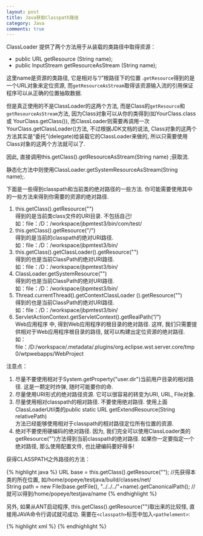 ```yaml
---
layout: post
title: Java获取Classpath路径
category: Java
comments: true
---
```


ClassLoader 提供了两个方法用于从装载的类路径中取得资源：

- public URL  getResource (String name);  
- public InputStream  getResourceAsStream (String name);  



这里name是资源的类路径, 它是相对与“/”根路径下的位置 .`getResource`得到的是一个URL对象来定位资源, 而`getResourceAsStream`取得该资源输入流的引用保证程序可以从正确的位置抽取数据.

但是真正使用的不是ClassLoader的这两个方法, 而是Class的`getResource`和`getResourceAsStream`方法, 因为Class对象可以从你的类得到(如YourClass.class或 YourClass.getClass()), 而ClassLoader则需要再调用一次YourClass.getClassLoader()方法, 不过根据JDK文档的说法, Class对象的这两个方法其实是“委托”(delegate)给装载它的ClassLoader来做的, 所以只需要使用 Class对象的这两个方法就可以了.

因此, 直接调用this.getClass().getResourceAsStream(String name) ;获取流.<br/>

静态化方法中则使用ClassLoader.getSystemResourceAsStream(String name);.<br/>

下面是一些得到classpath和当前类的绝对路径的一些方法. 你可能需要使用其中的一些方法来得到你需要的资源的绝对路径.<br/>

1. this.getClass().getResource("")<br/>
得到的是当前类class文件的URI目录. 不包括自己! <br/>
如：file：/D：/workspace/jbpmtest3/bin/com/test/ <br/>
2. this.getClass().getResource("/")  <br/>
得到的是当前的classpath的绝对URI路径. <br/>
如：file：/D：/workspace/jbpmtest3/bin/ <br/>
3. this.getClass().getClassLoader().getResource("")  <br/>
得到的也是当前ClassPath的绝对URI路径. <br/>
如：file：/D：/workspace/jbpmtest3/bin/ <br/>
4. ClassLoader.getSystemResource("")  <br/>
得到的也是当前ClassPath的绝对URI路径. <br/>
如：file：/D：/workspace/jbpmtest3/bin/ <br/>
5. Thread.currentThread().getContextClassLoader ().getResource("")  <br/>
得到的也是当前ClassPath的绝对URI路径. <br/>
如：file：/D：/workspace/jbpmtest3/bin/ <br/>
6. ServletActionContext.getServletContext().getRealPath(“/”)  <br/>
Web应用程序 中, 得到Web应用程序的根目录的绝对路径. 这样, 我们只需要提供相对于Web应用程序根目录的路径, 就可以构建出定位资源的绝对路径. <br/>
如：file：/D:/workspace/.metadata/.plugins/org.eclipse.wst.server.core/tmp0/wtpwebapps/WebProject <br/>

注意点：<br/>

1. 尽量不要使用相对于System.getProperty("user.dir")当前用户目录的相对路径. 这是一颗定时炸弹, 随时可能要你的命. <br/>
2. 尽量使用URI形式的绝对路径资源. 它可以很容易的转变为URI, URL, File对象. <br/>
3. 尽量使用相对classpath的相对路径. 不要使用绝对路径. 使用上面ClassLoaderUtil类的public static URL getExtendResource(String relativePath) <br/>方法已经能够使用相对于classpath的相对路径定位所有位置的资源. <br/>
4. 绝对不要使用硬编码的绝对路径. 因为, 我们完全可以使用ClassLoader类的getResource("")方法得到当前classpath的绝对路径. 如果你一定要指定一个绝对路径, 那么使用配置文件, 也比硬编码要好得多! <br/>

获得CLASSPATH之外路径的方法：

{% highlight java %}
URL base = this.getClass().getResource(""); //先获得本类的所在位置, 如/home/popeye/testjava/build/classes/net/  
String path = new File(base.getFile(),  "../../../"+name).getCanonicalPath(); //就可以得到/home/popeye/testjava/name
{% endhighlight %}

另外, 如果从ANT启动程序, this.getClass().getResource("")取出来的比较怪, 直接用JAVA命令行调试就可成功. 需要在`<classpath>`标签中加入`<pathelement>`:

{% highlight xml %}
<classpath>
    <!--location属性直到单独的文件或者项目的相对目录(或者绝对路径文件) -->
    <pathelement location="lib/helper.jar"/>
    <!--path属性伴随预定义好的多个路径使用(通过冒号或分号对路径进行分隔), 也就是说, 当需要多个location属性时, 更推荐使用path-->
    <pathelement path="${classpath}"/>
<classpath>
{% endhighlight %}
